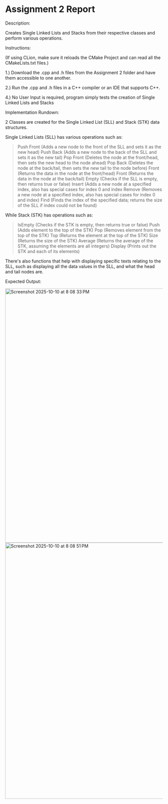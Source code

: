 # Assignment 2 Report

Description: 

Creates Single Linked Lists and Stacks from their respective classes and perform various operations.

Instructions:

(If using CLion, make sure it reloads the CMake Project and can read all the CMakeLists.txt files.)


1.) Download the .cpp and .h files from the Assignment 2 folder and have them accessible to one another.

2.) Run the .cpp and .h files in a C++ compiler or an IDE that supports C++.

4.) No User Input is required, program simply tests the creation of Single Linked Lists and Stacks

Implementation Rundown:

2 Classes are created for the Single Linked List (SLL) and Stack (STK) data structures.

Single Linked Lists (SLL) has various operations such as:

> Push Front (Adds a new node to the front of the SLL and sets it as the new head)
> Push Back (Adds a new node to the back of the SLL and sets it as the new tail)
> Pop Front (Deletes the node at the front/head, then sets the new head to the node ahead)
> Pop Back (Deletes the node at the back/tail, then sets the new tail to the node before)
> Front (Returns the data in the node at the front/head)
> Front (Returns the data in the node at the back/tail)
> Empty (Checks if the SLL is empty, then returns true or false)
> Insert (Adds a new node at a specified index, also has special cases for index 0 and index 
> Remove (Removes a new node at a specified index, also has special cases for index 0 and index)
> Find (Finds the index of the specified data; returns the size of the SLL if index could not be found)

While Stack (STK) has operations such as:

> IsEmpty (Checks if the STK is empty, then returns true or false)
> Push (Adds element to the top of the STK)
> Pop (Removes element from the top of the STK)
> Top (Returns the element at the top of the STK)
> Size (Returns the size of the STK)
> Average (Returns the average of the STK, assuming the elements are all integers)
> Display (Prints out the STK and each of its elements)

There's also functions that help with displaying specific texts relating to the SLL, such as displaying all the data values in the SLL, and what the head and tail nodes are.

Expected Output:

<img width="1391" height="812" alt="Screenshot 2025-10-10 at 8 08 33 PM" src="https://github.com/user-attachments/assets/29c7bf20-314d-40de-b61a-5864979b6496" />

<img width="1391" height="818" alt="Screenshot 2025-10-10 at 8 08 51 PM" src="https://github.com/user-attachments/assets/40da987d-48c1-4c90-ad04-787ea207cbf9" />
